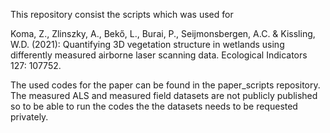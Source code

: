 This repository consist the scripts which was used for

Koma, Z., Zlinszky, A., Bekő, L., Burai, P., Seijmonsbergen, A.C. & Kissling, W.D. (2021): Quantifying 3D vegetation structure in wetlands using differently measured airborne laser scanning data. Ecological Indicators 127: 107752.

The used codes for the paper can be found in the paper_scripts repository. The measured ALS and measured field datasets are not publicly published so to be able to run the codes the the datasets needs to be requested privately. 
